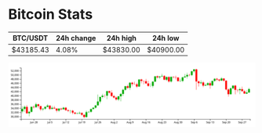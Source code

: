 # Bitcoin Stats

BTC/USDT|24h change|24h high|24h low|
|---|---|---|---|
|$43185.43|4.08%|$43830.00|$40900.00|

<img src="./chart.svg">
